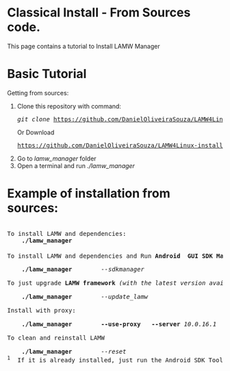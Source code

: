 # Classical Install  - From Sources code.
This page contains a tutorial to Install LAMW Manager

Basic Tutorial
===
<p>
	Getting from sources:
	<ol>
		<li>Clone this repository with command:
		<pre><em>git clone</em> <a href="https://github.com/DanielOliveiraSouza/LAMW4Linux-installer.git">https://github.com/DanielOliveiraSouza/LAMW4Linux-installer.git</a></pre> 
		Or Download 
		<pre><a href="https://github.com/DanielOliveiraSouza/LAMW4Linux-installer/archive/master.zip">https://github.com/DanielOliveiraSouza/LAMW4Linux-installer/archive/master.zip.</a> and unzip.</pre></li>
		<li>Go to <em>lamw_manager</em> folder</li>
		<li>Open a terminal and run <em>./lamw_manager</em></li>
	</ol>
</p>

Example of installation from sources:
===
<pre> 
To install LAMW and dependencies:
	<strong>./lamw_manager</strong>
	<br>To install LAMW and dependencies and Run <strong>Android  GUI SDK Manager</strong><sup>1</sup></br>
	<strong>./lamw_manager</strong>        <em>--sdkmanager</em>
<br>To just upgrade <strong>LAMW framework</strong> <em>(with the latest version available in git)</em></br>
	<strong>./lamw_manager</strong>        <em>--update_lamw</em>
<br>Install with proxy:</br>
	<strong>./lamw_manager        --use-proxy	--server</strong> <em>10.0.16.1</em>	<strong>--port</strong>	<em>3128</em> 
<br>To clean and reinstall LAMW</br>
	<strong>./lamw_manager</strong>        <em>--reset</em>
<sup>1</sup>  If it is already installed, just run the Android SDK Tools
</pre>
